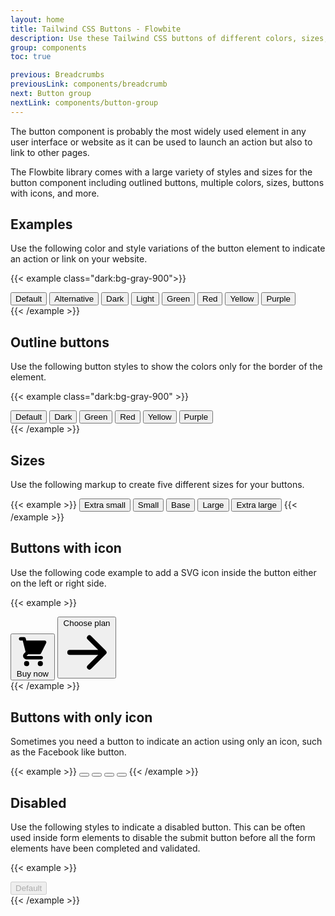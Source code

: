 ```yaml
---
layout: home
title: Tailwind CSS Buttons - Flowbite
description: Use these Tailwind CSS buttons of different colors, sizes, and variations to use for user actions and links
group: components
toc: true

previous: Breadcrumbs
previousLink: components/breadcrumb
next: Button group
nextLink: components/button-group
---
```


The button component is probably the most widely used element in any user interface or website as it can be used to launch an action but also to link to other pages.

The Flowbite library comes with a large variety of styles and sizes for the button component including outlined buttons, multiple colors, sizes, buttons with icons, and more.

## Examples

Use the following color and style variations of the button element to indicate an action or link on your website.

{{< example class="dark:bg-gray-900">}}
<div class="flex flex-wrap">
  <button type="button" class="text-white bg-blue-700 hover:bg-blue-800 focus:ring-4 focus:ring-blue-300 font-medium rounded-lg text-sm px-5 py-2.5 text-center mr-3 mb-3 dark:bg-blue-600 dark:hover:bg-blue-700 dark:focus:ring-blue-800">Default</button>
  <button type="button" class="rounded-lg border border-gray-200 bg-white text-sm font-medium px-4 py-2 text-gray-900 hover:bg-gray-100 hover:text-blue-700 focus:z-10 focus:ring-2 focus:ring-blue-700 focus:text-blue-700 mr-3 mb-3 dark:bg-gray-800 dark:text-gray-400 dark:border-gray-600 dark:hover:text-white dark:hover:bg-gray-700">Alternative</button>
  <button type="button" class="text-white bg-gray-800 border hover:bg-gray-900 focus:ring-4 focus:ring-gray-300 font-medium rounded-lg text-sm px-5 py-2.5 text-center mr-3 mb-3 dark:bg-gray-900 dark:hover:bg-gray-800 dark:focus:ring-gray-800 dark:border-gray-700">Dark</button>
  <button type="button" class="text-gray-900 bg-white border border-gray-300 hover:bg-gray-100 focus:ring-4 focus:ring-blue-300 font-medium rounded-lg text-sm px-5 py-2.5 text-center mr-3 mb-3 dark:bg-gray-600 dark:text-white dark:border-gray-600 dark:hover:bg-gray-700 dark:hover:border-gray-700 dark:focus:ring-gray-800">Light</button>
  <button type="button" class="text-white bg-green-700 hover:bg-green-800 focus:ring-4 focus:ring-green-300 font-medium rounded-lg text-sm px-5 py-2.5 text-center mr-3 mb-3 dark:bg-green-600 dark:hover:bg-green-700 dark:focus:ring-green-800">Green</button>
  <button type="button" class="text-white bg-red-700 hover:bg-red-800 focus:ring-4 focus:ring-red-300 font-medium rounded-lg text-sm px-5 py-2.5 text-center mr-3 mb-3 dark:bg-red-600 dark:hover:bg-red-700 dark:focus:ring-red-900">Red</button>
  <button type="button" class="text-white bg-yellow-400 hover:bg-yellow-500 focus:ring-4 focus:ring-yellow-300 font-medium rounded-lg text-sm px-5 py-2.5 text-center mr-3 mb-3 dark:focus:ring-yellow-900">Yellow</button>
  <button type="button" class="text-white bg-purple-700 hover:bg-purple-800 focus:ring-4 focus:ring-purple-300 font-medium rounded-lg text-sm px-5 py-2.5 text-center mr-3 mb-3 dark:bg-purple-600 dark:hover:bg-purple-700 dark:focus:ring-purple-900">Purple</button>
</div>
{{< /example >}}

## Outline buttons

Use the following button styles to show the colors only for the border of the element.

{{< example class="dark:bg-gray-900" >}}
<div class="flex flex-wrap">
  <button type="button" class="text-blue-700 hover:text-white border border-blue-700 hover:bg-blue-800 focus:ring-4 focus:ring-blue-300 font-medium rounded-lg text-sm px-5 py-2.5 text-center mr-3 mb-3 dark:border-blue-500 dark:text-blue-500 dark:hover:text-white dark:hover:bg-blue-600 dark:focus:ring-blue-800">Default</button>
  <button type="button" class="text-gray-900 hover:text-white border border-gray-800 hover:bg-gray-900 focus:ring-4 focus:ring-gray-300 font-medium rounded-lg text-sm px-5 py-2.5 text-center mr-3 mb-3 dark:border-gray-600 dark:text-gray-400 dark:hover:text-white dark:hover:bg-gray-600 dark:focus:ring-gray-800">Dark</button>
  <button type="button" class="text-green-700 hover:text-white border border-green-700 hover:bg-green-800 focus:ring-4 focus:ring-green-300 font-medium rounded-lg text-sm px-5 py-2.5 text-center mr-3 mb-3 dark:border-green-500 dark:text-green-500 dark:hover:text-white dark:hover:bg-green-600 dark:focus:ring-green-800">Green</button>
  <button type="button" class="text-red-700 hover:text-white border border-red-700 hover:bg-red-800 focus:ring-4 focus:ring-red-300 font-medium rounded-lg text-sm px-5 py-2.5 text-center mr-3 mb-3 dark:border-red-500 dark:text-red-500 dark:hover:text-white dark:hover:bg-red-600 dark:focus:ring-red-900">Red</button>
  <button type="button" class="text-yellow-400 hover:text-white border border-yellow-400 hover:bg-yellow-500 focus:ring-4 focus:ring-yellow-300 font-medium rounded-lg text-sm px-5 py-2.5 text-center mr-3 mb-3 dark:border-yellow-300 dark:text-yellow-300 dark:hover:text-white dark:hover:bg-yellow-400 dark:focus:ring-yellow-900">Yellow</button>
  <button type="button" class="text-purple-700 hover:text-white border border-purple-700 hover:bg-purple-800 focus:ring-4 focus:ring-purple-300 font-medium rounded-lg text-sm px-5 py-2.5 text-center mr-3 mb-3 dark:border-purple-400 dark:text-purple-400 dark:hover:text-white dark:hover:bg-purple-500 dark:focus:ring-purple-900">Purple</button>
</div>
{{< /example >}}

## Sizes

Use the following markup to create five different sizes for your buttons.

{{< example >}}
<button type="button" class="text-white bg-blue-700 hover:bg-blue-800 focus:ring-4 focus:ring-blue-300 font-medium rounded-lg text-xs px-3 py-2 text-center dark:bg-blue-600 dark:hover:bg-blue-700 dark:focus:ring-blue-800">Extra small</button>
<button type="button" class="text-white bg-blue-700 hover:bg-blue-800 focus:ring-4 focus:ring-blue-300 font-medium rounded-lg text-sm px-3 py-2 text-center dark:bg-blue-600 dark:hover:bg-blue-700 dark:focus:ring-blue-800">Small</button>
<button type="button" class="text-white bg-blue-700 hover:bg-blue-800 focus:ring-4 focus:ring-blue-300 font-medium rounded-lg text-sm px-5 py-2.5 text-center dark:bg-blue-600 dark:hover:bg-blue-700 dark:focus:ring-blue-800">Base</button>
<button type="button" class="text-white bg-blue-700 hover:bg-blue-800 focus:ring-4 focus:ring-blue-300 font-medium rounded-lg text-base px-5 py-3 text-center dark:bg-blue-600 dark:hover:bg-blue-700 dark:focus:ring-blue-800">Large</button>
<button type="button" class="text-white bg-blue-700 hover:bg-blue-800 focus:ring-4 focus:ring-blue-300 font-medium rounded-lg text-base px-6 py-3.5 text-center dark:bg-blue-600 dark:hover:bg-blue-700 dark:focus:ring-blue-800">Extra large</button>
{{< /example >}}

## Buttons with icon

Use the following code example to add a SVG icon inside the button either on the left or right side.

{{< example >}}
<div class="flex">
  <button type="button" class="text-white bg-blue-700 hover:bg-blue-800 focus:ring-4 focus:ring-blue-300 font-medium rounded-lg text-sm px-5 py-2.5 text-center inline-flex items-center mr-3 dark:bg-blue-600 dark:hover:bg-blue-700 dark:focus:ring-blue-800">
    <svg class="-ml-1 mr-2 h-5 w-5" fill="currentColor" viewBox="0 0 20 20" xmlns="http://www.w3.org/2000/svg"><path d="M3 1a1 1 0 000 2h1.22l.305 1.222a.997.997 0 00.01.042l1.358 5.43-.893.892C3.74 11.846 4.632 14 6.414 14H15a1 1 0 000-2H6.414l1-1H14a1 1 0 00.894-.553l3-6A1 1 0 0017 3H6.28l-.31-1.243A1 1 0 005 1H3zM16 16.5a1.5 1.5 0 11-3 0 1.5 1.5 0 013 0zM6.5 18a1.5 1.5 0 100-3 1.5 1.5 0 000 3z"></path></svg>
    Buy now
  </button>
  <button type="button" class="text-white bg-blue-700 hover:bg-blue-800 focus:ring-4 focus:ring-blue-300 font-medium rounded-lg text-sm px-5 py-2.5 text-center inline-flex items-center dark:bg-blue-600 dark:hover:bg-blue-700 dark:focus:ring-blue-800">
      Choose plan
      <svg class="-mr-1 ml-2 h-5 w-5" fill="currentColor" viewBox="0 0 20 20" xmlns="http://www.w3.org/2000/svg"><path fill-rule="evenodd" d="M10.293 3.293a1 1 0 011.414 0l6 6a1 1 0 010 1.414l-6 6a1 1 0 01-1.414-1.414L14.586 11H3a1 1 0 110-2h11.586l-4.293-4.293a1 1 0 010-1.414z" clip-rule="evenodd"></path></svg>
  </button>
</div>
{{< /example >}}

## Buttons with only icon

Sometimes you need a button to indicate an action using only an icon, such as the Facebook like button.

{{< example >}}
<button type="button" class="text-white bg-blue-700 hover:bg-blue-800 focus:ring-4 focus:ring-blue-300 font-medium rounded-lg text-sm p-2.5 text-center inline-flex items-center mr-3 dark:bg-blue-600 dark:hover:bg-blue-700 dark:focus:ring-blue-800">
    <svg class="h-5 w-5" fill="currentColor" viewBox="0 0 20 20" xmlns="http://www.w3.org/2000/svg"><path fill-rule="evenodd" d="M10.293 3.293a1 1 0 011.414 0l6 6a1 1 0 010 1.414l-6 6a1 1 0 01-1.414-1.414L14.586 11H3a1 1 0 110-2h11.586l-4.293-4.293a1 1 0 010-1.414z" clip-rule="evenodd"></path></svg>
</button>
<button type="button" class="text-white bg-blue-700 hover:bg-blue-800 focus:ring-4 focus:ring-blue-300 font-medium rounded-full text-sm p-2.5 text-center inline-flex items-center mr-3 dark:bg-blue-600 dark:hover:bg-blue-700 dark:focus:ring-blue-800">
    <svg class="h-5 w-5" fill="currentColor" viewBox="0 0 20 20" xmlns="http://www.w3.org/2000/svg"><path fill-rule="evenodd" d="M10.293 3.293a1 1 0 011.414 0l6 6a1 1 0 010 1.414l-6 6a1 1 0 01-1.414-1.414L14.586 11H3a1 1 0 110-2h11.586l-4.293-4.293a1 1 0 010-1.414z" clip-rule="evenodd"></path></svg>
</button>
<button type="button" class="text-blue-700 border border-blue-700 hover:bg-blue-700 hover:text-white focus:ring-4 focus:ring-blue-300 font-medium rounded-lg text-sm p-2.5 text-center inline-flex items-center mr-3 dark:border-blue-500 dark:text-blue-500 dark:hover:text-white dark:focus:ring-blue-800">
    <svg class="h-5 w-5" fill="currentColor" viewBox="0 0 20 20" xmlns="http://www.w3.org/2000/svg"><path fill-rule="evenodd" d="M10.293 3.293a1 1 0 011.414 0l6 6a1 1 0 010 1.414l-6 6a1 1 0 01-1.414-1.414L14.586 11H3a1 1 0 110-2h11.586l-4.293-4.293a1 1 0 010-1.414z" clip-rule="evenodd"></path></svg>
</button>
<button type="button" class="text-blue-700 border border-blue-700 hover:bg-blue-700 hover:text-white focus:ring-4 focus:ring-blue-300 font-medium rounded-full text-sm p-2.5 text-center inline-flex items-center dark:border-blue-500 dark:text-blue-500 dark:hover:text-white dark:focus:ring-blue-800">
    <svg class="h-5 w-5" fill="currentColor" viewBox="0 0 20 20" xmlns="http://www.w3.org/2000/svg"><path fill-rule="evenodd" d="M10.293 3.293a1 1 0 011.414 0l6 6a1 1 0 010 1.414l-6 6a1 1 0 01-1.414-1.414L14.586 11H3a1 1 0 110-2h11.586l-4.293-4.293a1 1 0 010-1.414z" clip-rule="evenodd"></path></svg>
</button>
{{< /example >}}

## Disabled

Use the following styles to indicate a disabled button. This can be often used inside form elements to disable the submit button before all the form elements have been completed and validated.

{{< example >}}
<div class="flex flex-wrap">
  <button type="button" class="text-white bg-blue-400 cursor-not-allowed font-medium rounded-lg text-sm px-5 py-2.5 text-center mr-3 mb-3" disabled>Default</button>
</div>
{{< /example >}}